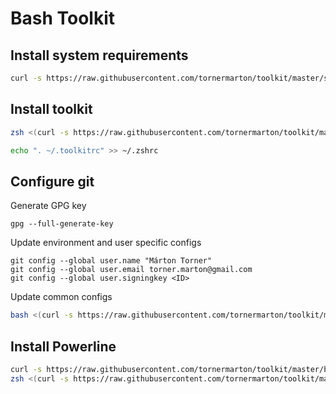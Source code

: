 # Bash Toolkit

## Install system requirements
```bash
curl -s https://raw.githubusercontent.com/tornermarton/toolkit/master/shell/requirements/system.txt | grep -vE '^#' | xargs sudo apt install -yq
```

## Install toolkit

```bash
zsh <(curl -s https://raw.githubusercontent.com/tornermarton/toolkit/master/bash/install.sh) > ~/.toolkitrc
```

```bash
echo ". ~/.toolkitrc" >> ~/.zshrc
```

## Configure git

Generate GPG key
```shell
gpg --full-generate-key
```

Update environment and user specific configs
```shell
git config --global user.name "Márton Torner"
git config --global user.email torner.marton@gmail.com
git config --global user.signingkey <ID>
```

Update common configs
```bash
bash <(curl -s https://raw.githubusercontent.com/tornermarton/toolkit/master/bash/configure/git.sh | grep -vE '^#')
```

## Install Powerline

```bash
curl -s https://raw.githubusercontent.com/tornermarton/toolkit/master/bash/requirements/powerline.txt | grep -vE '^#' | xargs pip3 install
zsh <(curl -s https://raw.githubusercontent.com/tornermarton/toolkit/master/bash/configure/powerline.sh | grep -vE '^#')
```
